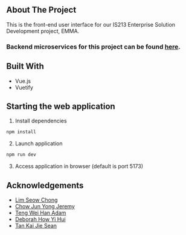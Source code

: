 ## About The Project

This is the front-end user interface for our IS213 Enterprise Solution Development project, EMMA.

### Backend microservices for this project can be found [here](https://github.com/jeremychow99/EMMA).

## Built With
- Vue.js
- Vuetify

## Starting the web application
1. Install dependencies
```bash
npm install
```
2. Launch application 
```bash
npm run dev
```
3. Access application in browser (default is port 5173)


## Acknowledgements
- [Lim Seow Chong](https://github.com/limseowchong)
- [Chow Jun Yong Jeremy](https://github.com/jeremychow99)
- [Teng Wei Han Adam](https://github.com/adamtwh)
- [Deborah How Yi Hui](https://github.com/debhyh)
- [Tan Kai Jie Sean](https://github.com/seantkj)